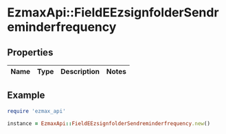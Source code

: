 # EzmaxApi::FieldEEzsignfolderSendreminderfrequency

## Properties

| Name | Type | Description | Notes |
| ---- | ---- | ----------- | ----- |

## Example

```ruby
require 'ezmax_api'

instance = EzmaxApi::FieldEEzsignfolderSendreminderfrequency.new()
```

